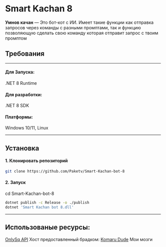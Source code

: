 # Smart Kachan 8
**Умнов качан** — Это бот-кот с ИИ. Имеет такие функции как отправка запросов через команды с разными промптами, так и функцию позволяющую сделать свою команду которая отправит запрос с твоим промптом
## Требования 
_________________
#### Для Запуска:
.NET 8 Runtime
#### Для разработки:
.NET 8 SDK
#### Платформы:
Windows 10/11, Linux
_________________
## Установка
#### 1. Клонировать репозиторий
```bash
git clone https://github.com/Paketv/Smart-Kachan-bot-8
```
#### 2. Запуск
сd Smart-Kachan-bot-8
```bash
dotnet publish -c Release -o ./publish
dotnet 'Smart Kachan bot 8.dll'
```
__________________
## Использованые ресурсы:
[OnlySq API](https://docs.onlysq.ru/)
Хост предоставленный брадком: [Komaru Dude](https://t.me/komaru_dude)
Мои мозги

